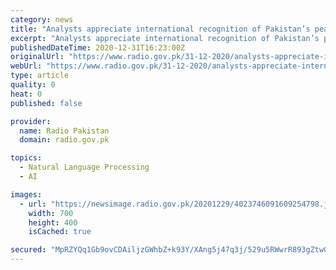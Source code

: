 ```yaml
---
category: news
title: "Analysts appreciate international recognition of Pakistan’s peace efforts, role in Afghan peace and economic stability"
excerpt: "Analysts appreciate international recognition of Pakistan’s peace efforts, role in Afghan peace and economic stability"
publishedDateTime: 2020-12-31T16:23:00Z
originalUrl: "https://www.radio.gov.pk/31-12-2020/analysts-appreciate-international-recognition-of-pakistans-peace-efforts-role-in-afghan-peace-and-economic-stability"
webUrl: "https://www.radio.gov.pk/31-12-2020/analysts-appreciate-international-recognition-of-pakistans-peace-efforts-role-in-afghan-peace-and-economic-stability"
type: article
quality: 0
heat: 0
published: false

provider:
  name: Radio Pakistan
  domain: radio.gov.pk

topics:
  - Natural Language Processing
  - AI

images:
  - url: "https://newsimage.radio.gov.pk/20201229/4023746091609254798.jpg"
    width: 700
    height: 400
    isCached: true

secured: "MpRZYQq1Gb9ovCDAiljzGWhbZ+k93Y/XAng5j47q3j/529u5RWwrR893gZtwGon9MbL54ou/t/Br4vx+2HNYfmooEgUuftFkQT7kOLZS+YeBhpJh5dt5zz5C1a9V1MaUj1+D4KaOcccC/LCxsv1P2G8hWlXQ+xbh/3dB9O+lcd3zq/8V9377PRjtcTWnhQn0TZU6DmtHg0nK+oXR8o2bhZgqXoHKUZt+v0TrcmwmY4N4GD/+Vqpy7ntlbyVnEvdqTRspZkeLc1kno/LlDE6qMvIb7A3XF5yFowG/3YRqzT7VSPMvuIx2MXfPdqhe8Uc6e5+HfiyJk9q4uh6gZgcQyDdbHOf50o3h8TpmdUdnxhQ=;PEjHQw9K6sJccTmTigrjRA=="
---
```


